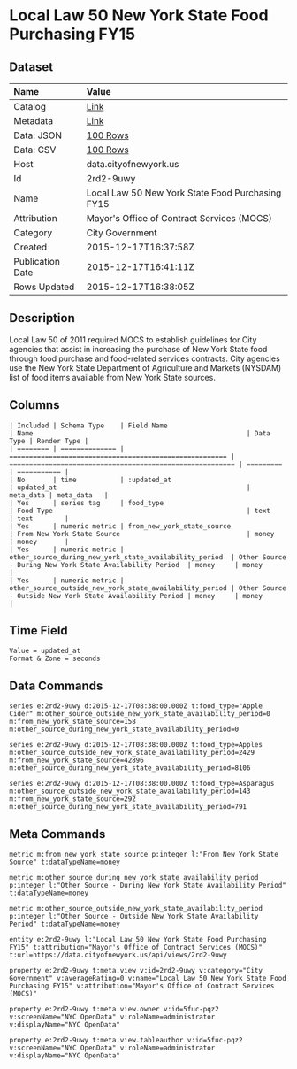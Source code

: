 # Local Law 50 New York State Food Purchasing FY15

## Dataset

| Name | Value |
| :--- | :---- |
| Catalog | [Link](https://catalog.data.gov/dataset/local-law-50-new-york-state-food-purchasing-fy15) |
| Metadata | [Link](https://data.cityofnewyork.us/api/views/2rd2-9uwy) |
| Data: JSON | [100 Rows](https://data.cityofnewyork.us/api/views/2rd2-9uwy/rows.json?max_rows=100) |
| Data: CSV | [100 Rows](https://data.cityofnewyork.us/api/views/2rd2-9uwy/rows.csv?max_rows=100) |
| Host | data.cityofnewyork.us |
| Id | 2rd2-9uwy |
| Name | Local Law 50 New York State Food Purchasing FY15 |
| Attribution | Mayor's Office of Contract Services (MOCS) |
| Category | City Government |
| Created | 2015-12-17T16:37:58Z |
| Publication Date | 2015-12-17T16:41:11Z |
| Rows Updated | 2015-12-17T16:38:05Z |

## Description

Local Law 50 of 2011 required MOCS to establish guidelines for City agencies that assist in increasing the purchase of New York State food through food purchase and food-related services contracts. City agencies use the New York State Department of Agriculture and Markets (NYSDAM) list of food items available from New York State sources.

## Columns

```ls
| Included | Schema Type    | Field Name                                              | Name                                                      | Data Type | Render Type |
| ======== | ============== | ======================================================= | ========================================================= | ========= | =========== |
| No       | time           | :updated_at                                             | updated_at                                                | meta_data | meta_data   |
| Yes      | series tag     | food_type                                               | Food Type                                                 | text      | text        |
| Yes      | numeric metric | from_new_york_state_source                              | From New York State Source                                | money     | money       |
| Yes      | numeric metric | other_source_during_new_york_state_availability_period  | Other Source - During New York State Availability Period  | money     | money       |
| Yes      | numeric metric | other_source_outside_new_york_state_availability_period | Other Source - Outside New York State Availability Period | money     | money       |
```

## Time Field

```ls
Value = updated_at
Format & Zone = seconds
```

## Data Commands

```ls
series e:2rd2-9uwy d:2015-12-17T08:38:00.000Z t:food_type="Apple Cider" m:other_source_outside_new_york_state_availability_period=0 m:from_new_york_state_source=158 m:other_source_during_new_york_state_availability_period=0

series e:2rd2-9uwy d:2015-12-17T08:38:00.000Z t:food_type=Apples m:other_source_outside_new_york_state_availability_period=2429 m:from_new_york_state_source=42896 m:other_source_during_new_york_state_availability_period=8106

series e:2rd2-9uwy d:2015-12-17T08:38:00.000Z t:food_type=Asparagus m:other_source_outside_new_york_state_availability_period=143 m:from_new_york_state_source=292 m:other_source_during_new_york_state_availability_period=791
```

## Meta Commands

```ls
metric m:from_new_york_state_source p:integer l:"From New York State Source" t:dataTypeName=money

metric m:other_source_during_new_york_state_availability_period p:integer l:"Other Source - During New York State Availability Period" t:dataTypeName=money

metric m:other_source_outside_new_york_state_availability_period p:integer l:"Other Source - Outside New York State Availability Period" t:dataTypeName=money

entity e:2rd2-9uwy l:"Local Law 50 New York State Food Purchasing FY15" t:attribution="Mayor's Office of Contract Services (MOCS)" t:url=https://data.cityofnewyork.us/api/views/2rd2-9uwy

property e:2rd2-9uwy t:meta.view v:id=2rd2-9uwy v:category="City Government" v:averageRating=0 v:name="Local Law 50 New York State Food Purchasing FY15" v:attribution="Mayor's Office of Contract Services (MOCS)"

property e:2rd2-9uwy t:meta.view.owner v:id=5fuc-pqz2 v:screenName="NYC OpenData" v:roleName=administrator v:displayName="NYC OpenData"

property e:2rd2-9uwy t:meta.view.tableauthor v:id=5fuc-pqz2 v:screenName="NYC OpenData" v:roleName=administrator v:displayName="NYC OpenData"
```